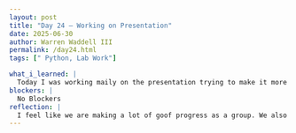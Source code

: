 ```yaml
---
layout: post
title: "Day 24 – Working on Presentation"
date: 2025-06-30
author: Warren Waddell III
permalink: /day24.html
tags: [" Python, Lab Work"]

what_i_learned: |
  Today I was working maily on the presentation trying to make it more engaging for the audience and I was able to get everyones data for one of the slides that I was assigned. I originally started off with working on my code to make improvements but I needed to make a lot more corrrections with the presentation. So far 85% of our slides are finished but we need to go over them with Dr. Cole. 
blockers: |
  No Blockers
reflection: |
  I feel like we are making a lot of goof progress as a group. We also made the video in our presentation extra long as a strategy to help shorten our presentation time. The work so far has been pretty good but I do feel like the Mid summer presentation is slowing my group down of the work that we actually need to get done.
---
```

